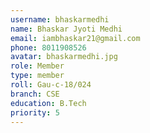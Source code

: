 ```yaml
---
username: bhaskarmedhi
name: Bhaskar Jyoti Medhi
email: iambhaskar21@gmail.com
phone: 8011908526
avatar: bhaskarmedhi.jpg
role: Member
type: member
roll: Gau-c-18/024
branch: CSE
education: B.Tech
priority: 5
---
```


